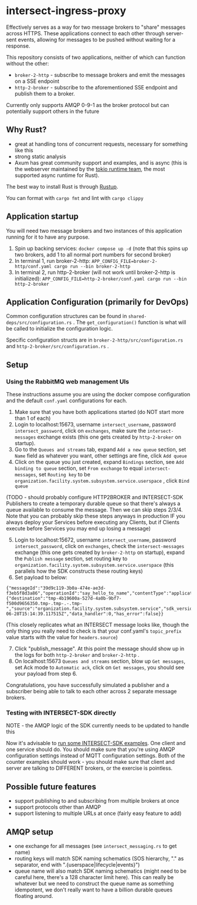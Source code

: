 # intersect-ingress-proxy

Effectively serves as a way for two message brokers to "share" messages across HTTPS. These applications connect to each other through server-sent events, allowing for messages to be pushed without waiting for a response.

This repository consists of two applications, neither of which can function without the other:

- `broker-2-http` - subscribe to message brokers and emit the messages on a SSE endpoint
- `http-2-broker` - subscribe to the aforementioned SSE endpoint and publish them to a broker.

Currently only supports AMQP 0-9-1 as the broker protocol but can potentially support others in the future

## Why Rust?

- great at handling tons of concurrent requests, necessary for something like this
- strong static analysis
- Axum has great community support and examples, and is async (this is the webserver maintained by the [tokio runtime team](https://tokio.rs/), the most supported async runtime for Rust).

The best way to install Rust is through [Rustup](https://www.rust-lang.org/tools/install).

You can format with `cargo fmt` and lint with `cargo clippy`

## Application startup

You will need two message brokers and two instances of this application running for it to have any purpose.

1) Spin up backing services: `docker compose up -d` (note that this spins up two brokers, add 1 to all normal port numbers for second broker)
2) In terminal 1, run broker-2-http: `APP_CONFIG_FILE=broker-2-http/conf.yaml cargo run --bin broker-2-http`
3) In terminal 2, run http-2-broker (will not work until broker-2-http is initialized): `APP_CONFIG_FILE=http-2-broker/conf.yaml cargo run --bin http-2-broker`

## Application Configuration (primarily for DevOps)

Common configuration structures can be found in `shared-deps/src/configuration.rs` . The `get_configuration()` function is what will be called to initialize the configuration logic.

Specific configuration structs are in `broker-2-http/src/configuration.rs` and `http-2-broker/src/configuration.rs` .

## Setup

### Using the RabbitMQ web management UIs

These instructions assume you are using the docker compose configuration and the default `conf.yaml` configurations for each.

1) Make sure that you have both applications started (do NOT start more than 1 of each)
2) Login to localhost:15673, username `intersect_username`, password `intersect_password`, click on `exchanges`, make sure the `intersect-messages` exchange exists (this one gets created by `http-2-broker` on startup).
3) Go to the `Queues and streams` tab, expand `Add a new queue` section, set `Name` field as whatever you want, other settings are fine, click `Add queue`
4) Click on the queue you just created, expand `Bindings` section, see `Add binding to queue` section, set `From exchange` to equal `intersect-messages`, set `Routing key` to be `organization.facility.system.subsystem.service.userspace` , click `Bind queue`

(TODO - should probably configure HTTP2BROKER and INTERSECT-SDK Publishers to create a temporary durable queue so that there's always a queue available to consume the message. Then we can skip steps 2/3/4. Note that you can probably skip these steps anyways in production IF you always deploy your Services before executing any Clients, but if Clients execute before Services you may end up losing a message)

5) Login to localhost:15672, username `intersect_username`, password `intersect_password`, click on `exchanges`, check the `intersect-messages` exchange (this one gets created by `broker-2-http` on startup), expand the `Publish message` section, set routing key to `organization.facility.system.subsystem.service.userspace` (this parallels how the SDK constructs these routing keys)
6) Set payload to below:

```
{"messageId":"39d9c119-3b0a-474e-ae3d-f3eb5f8d3a86","operationId":"say_hello_to_name","contentType":"application/json","payload":"\"hello_client\"","headers":{"destination":"tmp-4b19600a-527d-4a0b-9bf7-f500d9656350.tmp-.tmp-.-.tmp-","source":"organization.facility.system.subsystem.service","sdk_version":"0.6.2","created_at":"2024-06-28T15:14:39.117515Z","data_handler":0,"has_error":false}}
```

(This closely replicates what an INTERSECT message looks like, though the only thing you really need to check is that your conf.yaml's `topic_prefix` value starts with the value for `headers.source`)

7) Click "publish_message". At this point the message should show up in the logs for both `http-2-broker` and `broker-2-http` .
8) On localhost:15673 `Queues and streams` section, blow up `Get messages`, set Ack mode to `Automatic ack`, click on `Get messages`, you should see your payload from step 6.

Congratulations, you have successfully simulated a publisher and a subscriber being able to talk to each other across 2 separate message brokers. 

### Testing with INTERSECT-SDK directly

NOTE - the AMQP logic of the SDK currently needs to be updated to handle this

Now it's advisable to [run some INTERSECT-SDK examples](https://github.com/INTERSECT-SDK/python-sdk/tree/main/examples). One client and one service should do. You should make sure that you're using AMQP configuration settings instead of MQTT configuration settings. Both of the counter examples should work - you should make sure that client and server are talking to DIFFERENT brokers, or the exercise is pointless.

## Possible future features

- support publishing to and subscribing from multiple brokers at once
- support protocols other than AMQP
- support listening to multiple URLs at once (fairly easy feature to add)

## AMQP setup

- one exchange for all messages (see `intersect_messaging.rs` to get name)
- routing keys will match SDK naming schematics (SOS hierarchy, "." as separator, end with ".{userspace|lifecycle|events}")
- queue name will also match SDK naming schematics (might need to be careful here, there's a 128 character limit here). This can really be whatever but we need to construct the queue name as something idempotent, we don't really want to have a billion durable queues floating around. 
